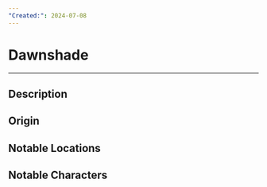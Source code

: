 ```yaml
---
"Created:": 2024-07-08
---
```

# Dawnshade
---
## Description




## Origin





## Notable Locations





## Notable Characters

